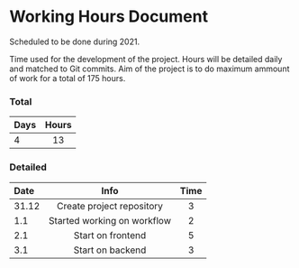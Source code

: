 # Working Hours Document

Scheduled to be done during 2021.

Time used for the development of the project. Hours will be detailed daily and matched to Git commits. Aim of the project is to do maximum ammount of work for a total of 175 hours.

### Total

| Days | Hours |
| :--  | :---: |
| 4    | 13    |

### Detailed 

| Date     | Info          | Time | 
| :------- | :-----------: | :--: | 
| 31.12    | Create project repository | 3 |
| 1.1      | Started working on workflow | 2 |
| 2.1      | Start on frontend | 5 |
| 3.1      | Start on backend | 3 |


 



